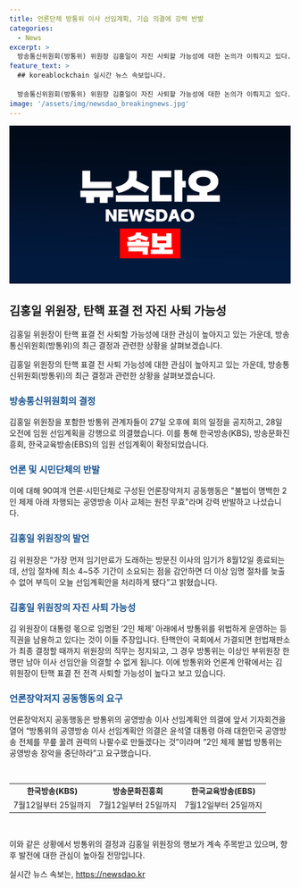 ```yaml
---
title: 언론단체 방통위 이사 선임계획, 기습 의결에 강력 반발
categories:
  - News
excerpt: >
  방송통신위원회(방통위) 위원장 김홍일이 자진 사퇴할 가능성에 대한 논의가 이뤄지고 있다. 방통위는 대통령 몫 상임위원 2인 체제로 공영방송 이사진 선임계획을 의결했지만, 이에 대한 강력한 반발이 일고 있다. 야당은 김 위원장을 탄핵소추하고 있으며, 탄핵안이 가결되면 김 위원장의 직무가 정지되고, 탄핵 표결 전 사퇴 가능성도 높게 보고 있다. 방통위와 언론계는 김 위원장이 사퇴할 가능성에 대해 전혀 아는 바가 없다고 답변했다.
feature_text: >
  ## koreablockchain 실시간 뉴스 속보입니다.

  방송통신위원회(방통위) 위원장 김홍일이 자진 사퇴할 가능성에 대한 논의가 이뤄지고 있다. 방통위는 대통령 몫 상임위원 2인 체제로 공영방송 이사진 선임계획을 의결했지만, 이에 대한 강력한 반발이 일고 있다. 야당은 김 위원장을 탄핵소추하고 있으며, 탄핵안이 가결되면 김 위원장의 직무가 정지되고, 탄핵 표결 전 사퇴 가능성도 높게 보고 있다. 방통위와 언론계는 김 위원장이 사퇴할 가능성에 대해 전혀 아는 바가 없다고 답변했다.
image: '/assets/img/newsdao_breakingnews.jpg'
---
```


<p><img src="/assets/img/newsdao_breakingnews.jpg" alt="koreablockchain 속보" /></p>

<h2 data-ke-size="size26">김홍일 위원장, 탄핵 표결 전 자진 사퇴 가능성</h2>

<p>김홍일 위원장이 탄핵 표결 전 사퇴할 가능성에 대한 관심이 높아지고 있는 가운데, 방송통신위원회(방통위)의 최근 결정과 관련한 상황을 살펴보겠습니다.</p>

<p data-ke-size="size16">김홍일 위원장의 탄핵 표결 전 사퇴 가능성에 대한 관심이 높아지고 있는 가운데, 방송통신위원회(방통위)의 최근 결정과 관련한 상황을 살펴보겠습니다.</p>

<h3><b><span style="color: #1a5490;">방송통신위원회의 결정</span></b></h3>

<p>김홍일 위원장을 포함한 방통위 관계자들이 27일 오후에 회의 일정을 공지하고, 28일 오전에 임원 선임계획을 강행으로 의결했습니다. 이를 통해 한국방송(KBS), 방송문화진흥회, 한국교육방송(EBS)의 임원 선임계획이 확정되었습니다.</p>

<h3><b><span style="color: #1a5490;">언론 및 시민단체의 반발</span></b></h3>

<p>이에 대해 90여개 언론·시민단체로 구성된 언론장악저지 공동행동은 "불법이 명백한 2인 체제 아래 자행되는 공영방송 이사 교체는 원천 무효"라며 강력 반발하고 나섰습니다.</p>

<h3><b><span style="color: #1a5490;">김홍일 위원장의 발언</span></b></h3>

<p>김 위원장은 “가장 먼저 임기만료가 도래하는 방문진 이사의 임기가 8월12일 종료되는데, 선임 절차에 최소 4~5주 기간이 소요되는 점을 감안하면 더 이상 임명 절차를 늦출 수 없어 부득이 오늘 선임계획안을 처리하게 됐다”고 밝혔습니다.</p>

<h3><b><span style="color: #1a5490;">김홍일 위원장의 자진 사퇴 가능성</span></b></h3>

<p>김 위원장이 대통령 몫으로 임명된 ‘2인 체제’ 아래에서 방통위를 위법하게 운영하는 등 직권을 남용하고 있다는 것이 이들 주장입니다. 탄핵안이 국회에서 가결되면 헌법재판소가 최종 결정할 때까지 위원장의 직무는 정지되고, 그 경우 방통위는 이상인 부위원장 한 명만 남아 이사 선임안을 의결할 수 없게 됩니다. 이에 방통위와 언론계 안팎에서는 김 위원장이 탄핵 표결 전 전격 사퇴할 가능성이 높다고 보고 있습니다.</p>

<h3><b><span style="color: #1a5490;">언론장악저지 공동행동의 요구</span></b></h3>

<p>언론장악저지 공동행동은 방통위의 공영방송 이사 선임계획안 의결에 앞서 기자회견을 열어 “방통위의 공영방송 이사 선임계획안 의결은 윤석열 대통령 아래 대한민국 공영방송 전체를 무릎 꿇려 권력의 나팔수로 만들겠다는 것”이라며 “2인 체제 불법 방통위는 공영방송 장악을 중단하라”고 요구했습니다.</p>

<p data-ke-size="size16">&nbsp;</p>

<table>
  <tbody>
    <tr>
      <td style="text-align: center; height: 17px;"><b>한국방송(KBS)</b></td>
      <td style="text-align: center; height: 17px;"><b>방송문화진흥회</b></td>
      <td style="text-align: center; height: 17px;"><b>한국교육방송(EBS)</b></td>
    </tr>
    <tr>
      <td style="text-align: center;">7월12일부터 25일까지</td>
      <td style="text-align: center;">7월12일부터 25일까지</td>
      <td style="text-align: center;">7월12일부터 25일까지</td>
    </tr>
  </tbody>
</table>

<p data-ke-size="size16">&nbsp;</p>

<p>이와 같은 상황에서 방통위의 결정과 김홍일 위원장의 행보가 계속 주목받고 있으며, 향후 발전에 대한 관심이 높아질 전망입니다.</p>
실시간 뉴스 속보는, <a href="https://newsdao.kr" rel="dofollow">https://newsdao.kr</a>


